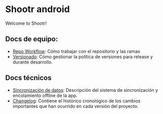 # Shootr android
Welcome to Shootr!

## Docs de equipo:
- [Repo Workflow](./docs/workflow.md): Cómo trabajar con el repositorio y las ramas
- [Versionado](./docs/versionado.md): Cómo gestionar la política de versiones para release y durante desarrollo.

## Docs técnicos
- [Sincronización de datos](./docs/sincro.md): Descripción del sistema de sincronización y encolamiento offline de la app.
- [Changelog](./docs/changelog.md): Contiene el histórico cronológico de los cambios importantes que han ocurrido en cada versión del proyecto.
